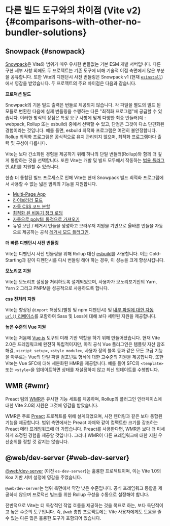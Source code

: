 # 다른 빌드 도구와의 차이점 (Vite v2) {#comparisons-with-other-no-bundler-solutions}

## Snowpack {#snowpack}

[Snowpack](https://www.snowpack.dev/)은 Vite와 범위가 매우 유사한 번들없는 기본 ESM 개발 서버입니다. 다른 구현 세부 사항 외에도 두 프로젝트는 기존 도구에 비해 기술적 이점 측면에서 많은 부분을 공유합니다. 또한 Vite의 디펜던시 사전 번들링은 Snowpack v1 (현재 [`esinstall`](https://github.com/snowpackjs/snowpack/tree/main/esinstall))에서 영감을 받았습니다. 두 프로젝트의 주요 차이점은 다음과 같습니다.

**프로덕션 빌드**

Snowpack의 기본 빌드 출력은 번들로 제공되지 않습니다. 각 파일을 별도의 빌드 된 모듈로 변환한 다음에 실제 번들링을 수행하는 다른 "최적화 프로그램"에 공급할 수 있습니다. 이러한 방식의 장점은 특정 요구 사항에 맞게 다양한 최종 번들러(예 : webpack, Rollup 또는 esbuild) 중에서 선택할 수 있고, 단점은 그것이 다소 단편화된 경험이라는 것입니다. 예를 들면, esbuild 최적화 프로그램은 여전히 불안정합니다. Rollup 최적화 프로그램은 공식적으로 유지 관리되지 않으며, 최적화 프로그램마다 출력 및 구성이 다릅니다.

Vite는 보다 간소화된 경험을 제공하기 위해 하나의 단일 번들러(Rollup)와 함께 더 깊게 통합하는 것을 선택합니다. 또한 Vite는 개발 및 빌드 모두에서 작동하는 [범용 플러그인 API](./api-plugin)를 지원할 수 있습니다.

한층 더 통합된 빌드 프로세스로 인해 Vite는 현재 Snowpack 빌드 최적화 프로그램에서 사용할 수 없는 넓은 범위의 기능을 지원합니다.

- [Multi-Page App](./build#multi-page-app)
- [라이브러리 모드](./build#library-mode)
- [자동 CSS 코드 분할](./features#css-code-splitting)
- [최적화 된 비동기 청크 로딩](./features#async-chunk-loading-optimization)
- [자동으로 polyfill 동적으로 가져오기](./features#dynamic-import-polyfill)
- 듀얼 모던 / 레거시 번들을 생성하고 브라우저 지원을 기반으로 올바른 번들을 자동으로 제공하는 공식 [레거시 모드 플러그인](https://github.com/vitejs/vite/tree/main/packages/plugin-legacy).

**더 빠른 디펜던시 사전 번들링**

Vite는 디펜던시 사전 번들링을 위해 Rollup 대신 [esbuild](https://esbuild.github.io/)를 사용합니다. 이는 Cold-Starting과 같이 디펜던시를 다시 번들링 해야 하는 경우, 이 성능을 크게 향상시킵니다.

**모노리포 지원**

Vite는 모노리포 설정을 처리하도록 설계되었으며, 사용자가 모노리포기반의 Yarn, Yarn 2 그리고 PNPM을 성공적으로 사용하도록 합니다.

**css 전처리 지원**

Vite는 향상된 `@import` 해상도(별칭 및 npm 디펜던시) 및 [내부 파일에 대한 자동 `url()` 리베이스](./features#import-inlining-and-rebasing)를 포함하여 Sass 및 Less에 대해 보다 세련된 지원을 제공합니다.

**높은 수준의 Vue 지원**

Vite는 처음에 [Vue.js](https://vuejs.org/) 도구의 미래 기반 역할을 하기 위해 만들어졌습니다. 현재 Vite 2.0은 프레임워크에 완전히 독립적이지만, 아직 공식 Vue 플러그인은 템플릿 자산 참조 해결, `<script setup>`, `<style module>`, 사용자 정의 블록 등과 같은 모든 고급 기능을 아우르는 Vue의 단일 파일 컴포넌트 형식에 대한 고수준의 지원을 제공합니다. 또한 Vite는 Vue SFC에 대해 세분화된 HMR을 제공합니다. 예를 들어 SFC의 `<template>` 또는 `<style>`을 업데이트하면 상태를 재설정하지 않고 최신 업데이트를 수행합니다.

## WMR {#wmr}

Preact 팀의 [WMR](https://github.com/preactjs/wmr)은 유사한 기능 세트를 제공하며, Rollup의 플러그인 인터페이스에 대한 Vite 2.0의 지원은 그것에 영감을 받았습니다.

WMR은 주로 [Preact](https://preactjs.com/) 프로젝트를 위해 설계되었으며, 사전 렌더링과 같은 보다 통합된 기능을 제공합니다. 범위 측면에서는 Preact 자체와 같이 컴팩트한 크기를 강조하는 Preact 메타 프레임워크에 더 가깝습니다. Preact를 사용한다면, WMR은 보다 더 미세하게 조정된 경험을 제공할 것입니다. 그러나 WMR이 다른 프레임워크에 대한 지원 우선순위를 정할 것 같지는 않습니다.

## @web/dev-server {#web-dev-server}

[@web/dev-server](https://modern-web.dev/docs/dev-server/overview/) (이전 `es-dev-server`)는 훌륭한 프로젝트이며, 이는 Vite 1.0의 Koa 기반 서버 설정에 영감을 주었습니다.

`@web/dev-server`는 범위 측면에서 약간 낮은 수준입니다. 공식 프레임워크 통합을 제공하지 않으며 프로덕션 빌드를 위한 Rollup 구성을 수동으로 설정해야 합니다.

전반적으로 Vite는 더 독창적인 작업 흐름를 제공하는 것을 목표로 하는, 보다 독단적이고 높은 수준의 도구입니다. 즉, `@web` 총합 프로젝트에는 Vite 사용자에게도 도움을 줄 수 있는 다른 많은 훌륭한 도구가 포함되어 있습니다.
